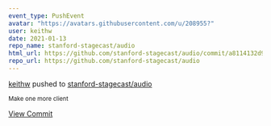 ```yaml
---
event_type: PushEvent
avatar: "https://avatars.githubusercontent.com/u/208955?"
user: keithw
date: 2021-01-13
repo_name: stanford-stagecast/audio
html_url: https://github.com/stanford-stagecast/audio/commit/a8114132d9c1f8ac8a147e22904e8b6505a3a489
repo_url: https://github.com/stanford-stagecast/audio
---
```


<a href='https://github.com/keithw' target='_blank'>keithw</a> pushed to <a href='https://github.com/stanford-stagecast/audio' target='_blank'>stanford-stagecast/audio</a>

<small>Make one more client</small>

<a href='https://github.com/stanford-stagecast/audio/commit/a8114132d9c1f8ac8a147e22904e8b6505a3a489' target='_blank'>View Commit</a>